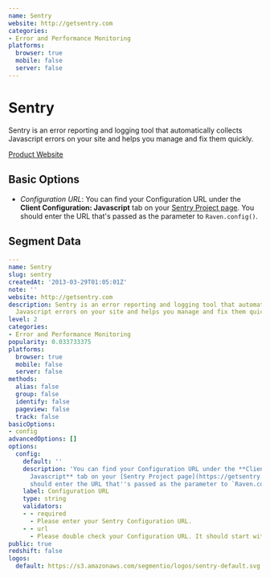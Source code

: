 ```yaml
---
name: Sentry
website: http://getsentry.com
categories:
- Error and Performance Monitoring
platforms:
  browser: true
  mobile: false
  server: false
---
```


# Sentry

Sentry is an error reporting and logging tool that automatically collects Javascript errors on your site and helps you manage and fix them quickly.

[Product Website](http://getsentry.com)

## Basic Options

- *Configuration URL*: You can find your Configuration URL under the **Client Configuration: Javascript** tab on your [Sentry Project page](https://getsentry.com/). You should enter the URL that's passed as the parameter to `Raven.config()`.


## Segment Data
```yaml
---
name: Sentry
slug: sentry
createdAt: '2013-03-29T01:05:01Z'
note: ''
website: http://getsentry.com
description: Sentry is an error reporting and logging tool that automatically collects
  Javascript errors on your site and helps you manage and fix them quickly.
level: 2
categories:
- Error and Performance Monitoring
popularity: 0.033733375
platforms:
  browser: true
  mobile: false
  server: false
methods:
  alias: false
  group: false
  identify: false
  pageview: false
  track: false
basicOptions:
- config
advancedOptions: []
options:
  config:
    default: ''
    description: 'You can find your Configuration URL under the **Client Configuration:
      Javascript** tab on your [Sentry Project page](https://getsentry.com/). You
      should enter the URL that''s passed as the parameter to `Raven.config()`.'
    label: Configuration URL
    type: string
    validators:
    - - required
      - Please enter your Sentry Configuration URL.
    - - url
      - Please double check your Configuration URL. It should start with `https://`.
public: true
redshift: false
logos:
  default: https://s3.amazonaws.com/segmentio/logos/sentry-default.svg

```

